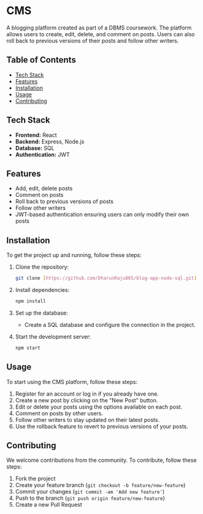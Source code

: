 # CMS

A blogging platform created as part of a DBMS coursework. The platform allows users to create, edit, delete, and comment on posts. Users can also roll back to previous versions of their posts and follow other writers.

## Table of Contents

- [Tech Stack](#tech-stack)
- [Features](#features)
- [Installation](#installation)
- [Usage](#usage)
- [Contributing](#contributing)

## Tech Stack

- **Frontend:** React
- **Backend:** Express, Node.js
- **Database:** SQL
- **Authentication:** JWT

## Features

- Add, edit, delete posts
- Comment on posts
- Roll back to previous versions of posts
- Follow other writers
- JWT-based authentication ensuring users can only modify their own posts

## Installation

To get the project up and running, follow these steps:

1. Clone the repository:

    ```sh
    git clone [https://github.com/DharunRaju005/blog-app-node-sql.git]
    
    ```

2. Install dependencies:

    ```sh
    npm install
    ```

3. Set up the database:

    - Create a SQL database and configure the connection in the project.

4. Start the development server:

    ```sh
    npm start
    ```

## Usage

To start using the CMS platform, follow these steps:

1. Register for an account or log in if you already have one.
2. Create a new post by clicking on the "New Post" button.
3. Edit or delete your posts using the options available on each post.
4. Comment on posts by other users.
5. Follow other writers to stay updated on their latest posts.
6. Use the rollback feature to revert to previous versions of your posts.

## Contributing

We welcome contributions from the community. To contribute, follow these steps:

1. Fork the project
2. Create your feature branch (`git checkout -b feature/new-feature`)
3. Commit your changes (`git commit -am 'Add new feature'`)
4. Push to the branch (`git push origin feature/new-feature`)
5. Create a new Pull Request
